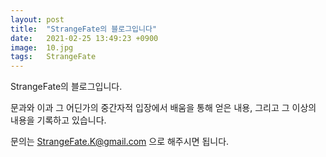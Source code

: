 ```yaml
---
layout: post
title:  "StrangeFate의 블로그입니다"
date:   2021-02-25 13:49:23 +0900
image:  10.jpg
tags:   StrangeFate
---
```

StrangeFate의 블로그입니다.

문과와 이과 그 어딘가의 중간자적 입장에서 배움을 통해 얻은 내용, 그리고 그 이상의 내용을 기록하고 있습니다.

문의는 StrangeFate.K@gmail.com 으로 해주시면 됩니다.
